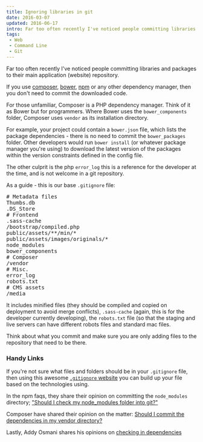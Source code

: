 ```yaml
---
title: Ignoring libraries in git
date: 2016-03-07
updated: 2016-06-17
intro: Far too often recently I've noticed people committing libraries and packages to their main application (website) repository. If you use composer, bower, npm or any other dependency manager, then you ...
tags:
 - Web
 - Command Line
 - Git
---
```


<p>Far too often recently I've noticed people committing libraries and packages to their main application (website) repository.</p>

<p>If you use <a href="https://getcomposer.org/">composer</a>, <a href="http://bower.io/">bower</a>, <a href="https://npmjs.org/">npm</a> or any other dependency manager, then you don't need to commit the downloaded code. </p>



<div class="info">For those unfamiliar, Composer is a PHP dependency manager. Think of it as Bower but for programmers. Where Bower uses the <code>bower_components</code> folder, Composer uses <code>vendor</code> as its installation directory.</div>



<p>For example, your project could contain a <code>bower.json</code> file, which lists the package dependencies - there is no need to commit the <code>bower_packages</code> folder. Other developers would run <code>bower install</code> (or whatever package manager you're using) to download the latest version of the packages within the version constraints defined in the config file.</p>



<p>The other culprit is the php <code>error_log</code> this is a reference for the developer at the time, and is not welcome in a git repository.</p>



<p>As a guide - this is our base <code>.gitignore</code> file:</p>



<pre class="language-git"># Metadata files
Thumbs.db
.DS_Store
# Frontend
.sass-cache
/bootstrap/compiled.php
public/assets/**/min/*
public/assets/images/originals/*
node_modules
bower_components
# Composer
/vendor
# Misc.
error_log
robots.txt
# CMS assets
/media</pre>





<p>It includes minified files (they should be compiled and copied on deployment to avoid merge conflicts), <code>.sass-cache</code> (again, this is for the developer currently developing), the <code>robots.txt</code> file (so that the staging and live servers can have different robots files and standard mac files.</p>



<p>Think about what you commit and make sure you are only adding files to the repository that need to be there.</p>



<h3>Handy Links</h3>



<p>If you're not sure what files and folders should be in your <code>.gitignore</code> file, then using this awesome <a href="http://www.gitignore.io/"><code>.gitignore</code> website</a> you can build up your file based on the technologies using.</p>



<p>In the npm faqs, they share their opinion on committing  the <code>node_modules</code> directory; <a href="https://www.npmjs.org/doc/faq.html#Should-I-check-my-node_modules-folder-into-git">"Should I check my node_modules folder into git?"</a></p>



<p>Composer have shared their opinion on the matter: <a href="https://getcomposer.org/doc/faqs/should-i-commit-the-dependencies-in-my-vendor-directory.md">Should I commit the dependencies in my vendor directory?</a></p>



<p>Lastly, Addy Osmani shares his opinions on <a href="http://addyosmani.com/blog/checking-in-front-end-dependencies/">checking in dependencies</a></p>